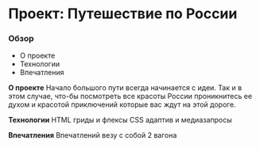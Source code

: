 # Проект: Путешествие по России

### Обзор
* О проекте
* Технологии
* Впечатления

**О проекте**
Начало большого пути всегда начинается с идеи. Так и в этом случае, что-бы посмотреть все красоты России проникнитесь ее духом и красотой приключений которые вас ждут на этой дороге.

**Технологии**
HTML гриды и флексы
CSS адаптив и медиазапросы

**Впечатления**
Впечатлений везу с собой 2 вагона